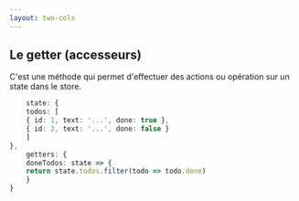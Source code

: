 ```yaml
---
layout: two-cols
---
```

## Le getter (accesseurs)

C'est une méthode qui permet d'effectuer des actions ou opération sur un state dans le store.

```ts
    state: {
    todos: [
    { id: 1, text: '...', done: true },
    { id: 2, text: '...', done: false }
    ]
},
    getters: {
    doneTodos: state => {
    return state.todos.filter(todo => todo.done)
    }
}
```
 